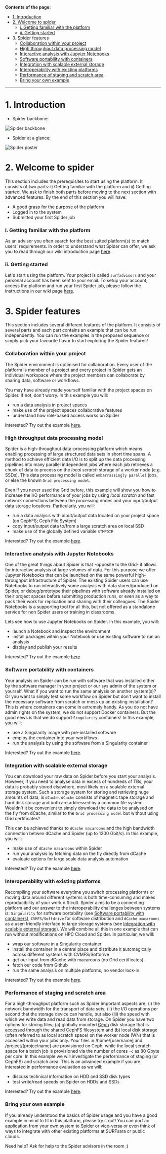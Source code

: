**Contents of the page:**

* [1. Introduction](#1-introduction)
* [2. Welcome to spider](#2-welcome-to-spider)
  * [i. Getting familiar with the platform](#i-getting-familiar-with-the-platform)
  * [ii. Getting started](#ii-getting-started)
* [3. Spider features](#3-spider-features)
  * [Collaboration within your project](#collaboration-within-your-project) 
  * [High throughput data processing model](#high-throughput-data-processing-model)
  * [Interactive analysis with Jupyter Notebooks](#interactive-analysis-with-jupyter-notebooks)
  * [Software portability with containers](#software-portability-with-containers)
  * [Integration with scalable external storage](#integration-with-scalable-external-storage)
  * [Interoperability with existing platforms](#interoperability-with-existing-platforms)
  * [Performance of staging and scratch area](#performance-of-staging-and-scratch-area)
  * [Bring your own example](#bring-your-own-example)


---

# 1. Introduction

* Spider backbone:

![Spider backbone](/images/Spider_backbone.png)

* Spider at a glance:

![Spider poster](/images/Spider_poster.png)   


# 2. Welcome to spider

This section includes the prerequisites to start using the platform. It consists of two parts: i) Getting familiar with the platform and ii) Getting started. We ask to finish both parts before moving to the next section with advanced features. By the end of this section you will have:

- A good grasp for the purpose of the platform
- Logged in to the system
- Submitted your first Spider job

### i. Getting familiar with the platform

As an advisor you often search for the best suited platform(s) to match users' requirements. 
In order to understand what Spider can offer, we ask you to read through our wiki introduction page [here](http://doc.spider.surfsara.nl/en/latest/Pages/about.html).

### ii. Getting started

Let's start using the platform.  Your project is called `surfadvisors` and your personal account has been sent to your email.
To setup your account, access the platform and run your first Spider job, please follow the instructions in our wiki page [here](http://doc.spider.surfsara.nl/en/latest/Pages/getting_started.html).

# 3. Spider features

This section includes several different features of the platform. It consists of several parts and each part contains an example that can be run independently. You can run the examples in the proposed sequence or simply pick your favourite flavor to start exploring the Spider features!

### Collaboration within your project 

The Spider environment is optimised for collaboration. Every user of the platform is member of a project and every project in Spider gets an individual workspace where the project members can collaborate by sharing data, software or workflows. 

You may have already made yourself familiar with the project spaces on Spider. If not, don't worry. In this example you will:

- run a data analysis in project spaces
- make use of the project spaces collaborative features  
- understand how role-based access works on Spider  

Interested? Try out the example [here](examples/cephfs-usage.md).

### High throughput data processing model 

Spider is a high-throughput data-processing platform which means enabling processing of large structured data sets in short time spans. A method to achieve efficient data I/O is to split up the data processing pipelines into many parallel independent jobs where each job retrieves a chunk of data to process on the *local scratch* storage of a worker node (e.g. SSDs). This data processing model is called `embarrassingly parallel` jobs, or else the known `Grid processing model`.

Even if you never used the Grid before, this example will show you how to increase the I/O performance of your jobs by using  *local scratch* and fast network connections between the processing nodes and your input/output data storage locations. Particularly, you will:

- run a data analysis with input/output data located on your project space (on CephFS; Ceph File System)
- copy input/output data to/from a large scratch area on local SSD
- make use of the globally defined variable `$TMPDIR`

Interested? Try out the example [here](https://github.com/sara-nl/spidercourse/blob/master/extras/tmpdir-usage-adv.md).

### Interactive analysis with Jupyter Notebooks

One of the great things about Spider is that -opposite to the Grid- it allows for interactive analysis of large volumes of data. For this purpose we offer Jupyter Notebooks that can be launched on the same powerful high-throughput infrastructure of Spider. The existing Spider users can use Notebooks to run interactively some analysis with data stored/produced on Spider, or debug/prototype their pipelines with software already installed on their project spaces before submitting production runs, or even as a way to pack their work for replication and sharing with their colleagues. The Spider Notebooks is a supporting tool for all this, but not offered as a standalone service for non Spider users or training in classrooms. 

Lets see how to use Jupyter Notebooks on Spider. In this example, you will:

- launch a Notebook and inspect the environment
- install packages within your Notebook or use existing software to run an analysis
- display and publish your results

Interested? Try out the example [here](https://github.com/sara-nl/spidercourse/blob/master/extras/jupyter-usage.md).

### Software portability with containers 

Your analysis on Spider can be run with software that was installed either by the software manager in your project or our sys admin of the system or yourself. What if you want to run the same analysis on another system(s)? Or you want to simply test some workflow on Spider but don't want to install the necessary software from scratch or mess up an existing installation? This is where containers can come in extremely handy. As you do not have admin rights on the system, we do not support Docker containers. But the good news is that we do support `Singularity` containers! In this example, you will:

- use a Singularity image with pre-installed software
- employ the container into your workflows
- run the analysis by using the software from a Singularity container

Interested? Try out the example [here](https://github.com/sara-nl/spidercourse/blob/master/extras/singularity-usage-adv.md).

### Integration with scalable external storage 

You can download your raw data on Spider before you start your analysis. However, if you need to analyse data in excess of hundreds of TBs, your data is probably stored elsewhere, most likely on a scalable external storage system. Such a storage system for storing and retrieving huge amounts of data, is `dCache`. `dCache` consists of magnetic tape storage and hard disk storage and both are addressed by a common file system. Wouldn't it be convenient to simply download the data to be analysed on the fly from dCache, similar to the `Grid processing model` but without using Grid certificates? 

This can be achieved thanks to `dCache macaroons` and the high bandwidth connection betwen dCache and Spider (up to 1200 Gbit/s). In this example, you will:

- make use of `dCache macaroons` within Spider
- run your analysis by fetching data on the fly directly from dCache 
- evaluate options for large scale data analysis automation

Interested? Try out the example [here](https://github.com/sara-nl/spidercourse/blob/master/extras/macaroons-usage-adv.md).

### Interoperability with existing platforms 

Recompiling your software everytime you switch processing platforms or moving data around different systems is both time-consuming and makes reproducibility of your work difficult. Spider aims to be a connecting platform and our answer to the interoperability challenges between systems is: `Singularity` for software portability (see [Software portability with containers](#software-portability-with-containers)), `CVMFS/Softdrive` for software distribution and `dCache macaroons` as a user-friendly interface to large storage systems (see [Integration with scalable external storage](#integration-with-scalable-external-storage)). We will combine all this in one example that can run without modifications on HPC Cloud and Spider. In particular, we will:

- wrap our software in a Singularity container
- install the container in a central place and distribute it automagically across different systems with CVMFS/Softdrive 
- get our input from dCache with macaroons (no Grid certificates)
- fetch our code from Github
- run the same analysis on multiple platforms, no vendor lock-in 

Interested? Try out the example [here](https://github.com/sara-nl/spidercourse/blob/master/extras/cloud-usage-adv.md).

### Performance of staging and scratch area

For a high-throughput platform such as Spider important aspects are; (i) the network bandwidth for the transport of data sets, (ii) the I/O operations per second that the storage device can handle, but also (iii) the speed with which we write data and read data from storage. On Spider you have two options for storing files; (a) globally mounted [Ceph](https://ceph.io/) disk storage that is accessed through the shared [CephFS](https://ceph.io/ceph-storage/file-system/) filesystem and (b) local disk storage (often referred to as local scratch space) on the worker node (WN) that is accessed within your jobs only. Your files in /home/[username] and /project/[projectname] are provisioned on Ceph, while the local scratch space for a batch job is provisioned via the number of cores `-c` as 80 Gbyte per core. In this example we will investigate the performance of staging (or CephFS) and scratch area. This is an advanced example if you are interested in performance evaluation as we will:

- discuss technical information on HDD and SSD disk types 
- test write/read speeds on Spider on HDDs and SSDs

Interested? Try out the example [here](https://github.com/sara-nl/spidercourse/blob/master/extras/local-vs-cephfs-adv.md).

### Bring your own example

If you already understood the basics of Spider usage and you have a good example in mind to fit in this platform, please try it out! You can port an application from your own system to Spider or vice-versa or even think of ways to integrate with other existing platforms at SURFsara or public clouds. 

Need help? Ask for help to the Spider advisors in the room ;)
